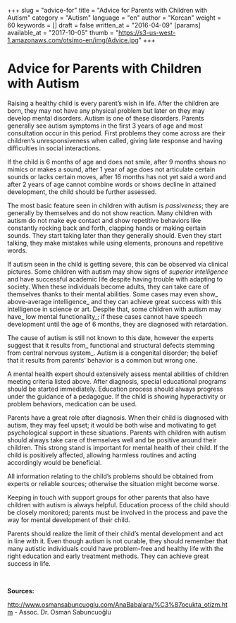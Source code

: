 +++
slug = "advice-for"
title = "Advice for Parents with Children with Autism"
category = "Autism"
language = "en"
author = "Korcan"
weight = 60
keywords = []
draft = false
written_at = "2016-04-09"
[params]
available_at = "2017-10-05"
thumb = "https://s3-us-west-1.amazonaws.com/otsimo-en/img/Advice.jpg"
+++


# Advice for Parents with Children with Autism

Raising a healthy child is every parent’s wish in life. After the children are born, they may not have any physical problem but later on they may develop mental disorders. Autism is one of these disorders. Parents generally see autism symptoms in the first 3 years of age and most consultation occur in this period. First problems they come across are their children’s unresponsiveness when called, giving late response and having difficulties in social interactions.

If the child is 6 months of age and does not smile, after 9 months shows no mimics or makes a sound, after 1 year of age does not articulate certain sounds or lacks certain moves, after 16 months has not yet said a word and after 2 years of age cannot combine words or shows decline in attained development, the child should be further assessed.


The most basic feature seen in children with autism is _passiveness_; they are generally by themselves and do not show reaction. Many children with autism do not make eye contact and show repetitive behaviors like constantly rocking back and forth, clapping hands or making certain sounds. They start taking later than they generally should. Even they start talking, they make mistakes while using elements, pronouns and repetitive words.

If autism seen in the child is getting severe, this can be observed via clinical pictures. Some children with autism may show signs of _superior intelligence_ and have successful academic life despite having trouble with adapting to society. When these individuals become adults, they can take care of themselves thanks to their mental abilities. Some cases may even show_ above-average intelligence_ and they can achieve great success with this intelligence in science or art. Despite that, some children with autism may have_ low mental functionality_; if these cases cannot have speech development until the age of 6 months, they are diagnosed with retardation.

The cause of autism is still not known to this date, however the experts suggest that it results from_ functional and structural defects stemming from central nervous system_. Autism is a congenital disorder; the belief that it results from parents’ behavior is a common but wrong one.

A mental health expert should extensively assess mental abilities of children meeting criteria listed above. After diagnosis, special educational programs should be started immediately. Education process should always progress under the guidance of a pedagogue. If the child is showing hyperactivity or problem behaviors, medication can be used.

Parents have a great role after diagnosis. When their child is diagnosed with autism, they may feel upset; it would be both wise and motivating to get psychological support in these situations. Parents with children with autism should always take care of themselves well and be positive around their children. This strong stand is important for mental health of their child. If the child is positively affected, allowing harmless routines and acting accordingly would be beneficial.

All information relating to the child’s problems should be obtained from experts or reliable sources; otherwise the situation might become worse.

Keeping in touch with support groups for other parents that also have children with autism is always helpful. Education process of the child should be closely monitored; parents must be involved in the process and pave the way for mental development of their child.

Parents should realize the limit of their child’s mental development and act in line with it. Even though autism is not curable, they should remember that many autistic individuals could have problem-free and healthy life with the right education and early treatment methods. They can achieve great success in life.

 

**Sources:**

http://www.osmansabuncuoglu.com/AnaBabalara/%C3%87ocukta_otizm.htm - Assoc. Dr. Osman Sabuncuoğlu
